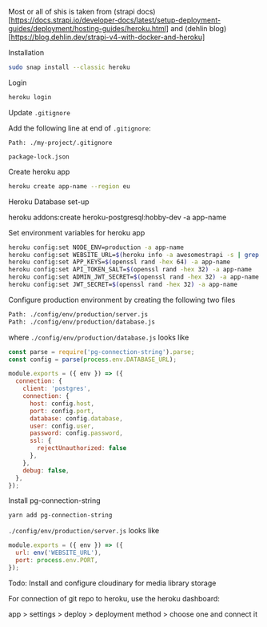 Most or all of shis is taken from (strapi docs)[https://docs.strapi.io/developer-docs/latest/setup-deployment-guides/deployment/hosting-guides/heroku.html] and (dehlin blog)[https://blog.dehlin.dev/strapi-v4-with-docker-and-heroku]

Installation

```bash
sudo snap install --classic heroku
```

Login

```bash
heroku login

```

Update `.gitignore`

Add the following line at end of `.gitignore`:

`Path: ./my-project/.gitignore`

```
package-lock.json
```

Create heroku app

```bash
heroku create app-name --region eu
```

Heroku Database set-up

heroku addons:create heroku-postgresql:hobby-dev -a app-name

Set environment variables for heroku app

```bash
heroku config:set NODE_ENV=production -a app-name
heroku config:set WEBSITE_URL=$(heroku info -a awesomestrapi -s | grep web_url | cut -d= -f2) -a app-name
heroku config:set APP_KEYS=$(openssl rand -hex 64) -a app-name
heroku config:set API_TOKEN_SALT=$(openssl rand -hex 32) -a app-name
heroku config:set ADMIN_JWT_SECRET=$(openssl rand -hex 32) -a app-name
heroku config:set JWT_SECRET=$(openssl rand -hex 32) -a app-name
```

Configure production environment by creating the following two files

```bash
Path: ./config/env/production/server.js
Path: ./config/env/production/database.js
```

where `./config/env/production/database.js` looks like

```javascript
const parse = require('pg-connection-string').parse;
const config = parse(process.env.DATABASE_URL);

module.exports = ({ env }) => ({
  connection: {
    client: 'postgres',
    connection: {
      host: config.host,
      port: config.port,
      database: config.database,
      user: config.user,
      password: config.password,
      ssl: {
        rejectUnauthorized: false
      },
    },
    debug: false,
  },
});
```

Install pg-connection-string

```bash
yarn add pg-connection-string
```

`./config/env/production/server.js` looks like

```javascript
module.exports = ({ env }) => ({
  url: env('WEBSITE_URL'),
  port: process.env.PORT,
});
```

Todo: Install and configure cloudinary for media library storage

For connection of git repo to heroku, use the heroku dashboard:

app > settings > deploy > deployment method > choose one and connect it
